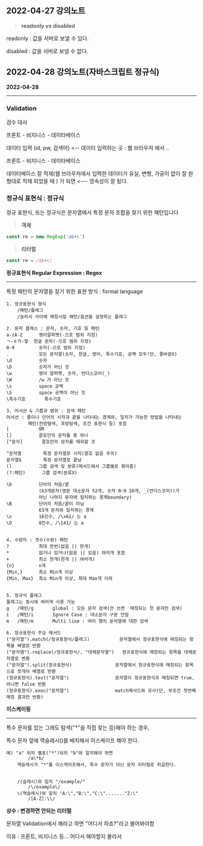 ## 2022-04-27 강의노트

> **readonly vs disabled**

readonly : 값을 서버로 보낼 수 있다.

disabled : 값을 서버로 보낼 수 없다.

## 2022-04-28 강의노트(자바스크립트 정규식)

**2022-04-28**

-----------------------------

### Validation


검수
대사 

프론트 - 비지니스 - 데이타베이스 

데이터 입력 (id, pw, 검색어) <-- 데이터 
입력하는 곳 : 웹 브라우저 에서 ..

프론트 - 비지니스 - 데이타베이스 

데이터베이스 
잘 적재(웹 브라우저에서 입력한 데이터가 유실, 변형, 가공이 없이 잘 원형대로 적재 되었을 때 )
가 되면 <--- 영속성이 잘 됬다. 


### 정규식 표현식 : 정규식 

정규 표현식, 또는 정규식은 문자열에서 특정 문자 조합을 찾기 위한 패턴입니다


> **객체**

```javascript
const re = new RegExp('ab+c')
```

> **리터럴**

```javascript
const re = /ab+c/
```


**정규표현식 Regular Expression : Regex**

----------------------------------------

특정 패턴의 문자열을 찾기 위한 표현 방식 : formal language

```
1. 정규표현식 형식
	/패턴/플래그
	/슬러시 사이에 매칭시킬 패턴/옵션을 설정하는 플래그

2. 문자 클래스 : 문자, 숫자, 기호 등 패턴 
a-zA-Z		영어알파벳(-으로 범위 지정)
ㄱ-ㅎ가-힣	한글 문자(-으로 범위 지정)
0-9			숫자(-으로 범위 지정)
.			모든 문자열(숫자, 한글, 영어, 특수기호, 공백 모두!단, 줄바꿈X)
\d			숫자
\D			숫자가 아닌 것
\w			영어 알파벳, 숫자, 언더스코어(_)
\W			/w 가 아닌 것
\s			space 공백
\S			space 공백이 아닌 것
\특수기호		특수기호

3. 어서션 & 그룹과 범위 : 검색 패턴
어서션 : 줄이나 단어의 시작과 끝을 나타내는 경계와, 일치가 가능한 방법을 나타내는 
		패턴(전방탬색, 후방탐색, 조건 표현식 등) 포함
|			OR
[]			괄호안의 문자들 중 하나
[^문자]		괄호안의 문자를 제외할 것

^문자열		특정 문자열로 시작(괄호 없음 주의)
문자열$		특정 문자열로 끝남
()			그룹 검색 및 분류(메서드에서 그룹별로 묶어줌)
(?:패턴)		그룹 검색(분류X)

\b			단어의 처음/끝
			(63개문자(영문 대소문자 52개, 숫자 0~9 10개, _(언더스코어))가
			아닌 나머지 문자에 일치하는 경계boundary)
\B			단어의 처음/끝이 아님
			63개 문자와 일치하는 경계
\x			16진수, /\x61/ 는 a
\O			8진수, /\141/ 는 a


4. 수량자 : 갯수(수량) 패턴
?			최대 한번(없음 || 한개)
*			없거나 있거나(없음 || 있음) 여러개 포함
+			최소 한개(한개 || 여러개)
{n}			n개
{Min,}		최소 Min개 이상
{Min, Max}	최소 Min개 이상, 최대 Max개 이하


5. 정규식 플래그 
플래그는 동시에 여러개 사용 가능
g	/패턴/g		global : 모든 문자 검색(안 쓰면  매칭되는 첫 문자만 검색)
i	/패턴/i		Ignore Case : 대소문자 구분 안함
m	/패턴/m		Multi line : 여러 행의 문자열에 대한 검색

6. 정규표현식 주요 메서드
("문자열").match(/정규표현식/플래그)			문자열에서 정규표현식에 매칭되는 항목을 배열로 반환
("문자열").replace(/정규표현식/, "대체문자열")	정규표현식에 매칭되는 항목을 대체문자열로 변환
("문자열").split(정규표현식)				문자열에서 정규표현식에 매칭되는 항목으로 쪼개어 배열로 반환
(정규표현식).test("문자열")					문자열이 정규표현식과 매칭되면 true, 아니면 false 반환
(정규표현식).exec("문자열")					match메서드와 유사(단, 무조건 첫번째 매칭 결과만 반환)
```

**이스케이핑**

--------------------------------------------------


특수 문자를 있는 그래도 탐색("*"을 직접 찾는 등)해야 하는 경우,

특수 문자 앞에 역슬래시(\)를 배치해서 이스케이프 해야 한다.

```
예) "a" 뒤의 별표("*")뒤의 "b"와 일치해야 하면
		/a\*b/ 
	역슬래시가 "*"를 이스케이프해서, 특수 문자가 아닌 문자 리터럴로 취급한다.


	/(슬래시)와 일치 "/example/"
		/\/example\/
	\(역슬래시)와 일치 "A:\","B:\","C:\"......."Z:\"
		/[A-Z]:\\/
```    

**상수 : 변경하면 안되는 리터럴**

문자열 Validation에서 해라고 하면 "어디서 하죠?"라고 물어봐야함

이유 : 프론트, 비지니스 등... 어디서 해야할지 몰라서


